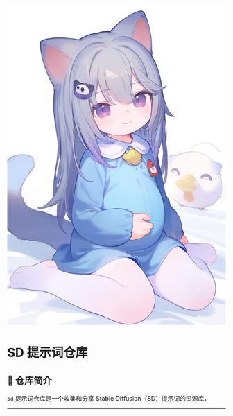 ![孕肚猫羽雫](https://github.com/mrnfqrbl/sd/blob/main/%E5%AD%95%E8%82%9A%E7%8C%AB%E7%BE%BD%E9%9B%AB.png)
# SD 提示词仓库

## 📖 仓库简介  
`sd` 提示词仓库是一个收集和分享 Stable Diffusion（SD）提示词的资源库，  

---
